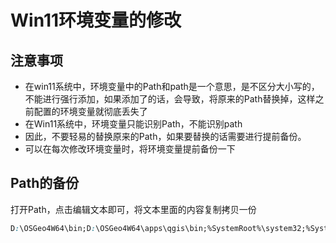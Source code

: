 # Win11环境变量的修改  

## 注意事项  
- 在win11系统中，环境变量中的Path和path是一个意思，是不区分大小写的，不能进行强行添加，如果添加了的话，会导致，将原来的Path替换掉，这样之前配置的环境变量就彻底丢失了  
- 在Win11系统中，环境变量只能识别Path，不能识别path   
- 因此，不要轻易的替换原来的Path，如果要替换的话需要进行提前备份。  
- 可以在每次修改环境变量时，将环境变量提前备份一下  


## Path的备份    

打开Path，点击编辑文本即可，将文本里面的内容复制拷贝一份  
```css
D:\OSGeo4W64\bin;D:\OSGeo4W64\apps\qgis\bin;%SystemRoot%\system32;%SystemRoot%;%SystemRoot%\System32\Wbem;%SYSTEMROOT%\System32\WindowsPowerShell\v1.0;
```